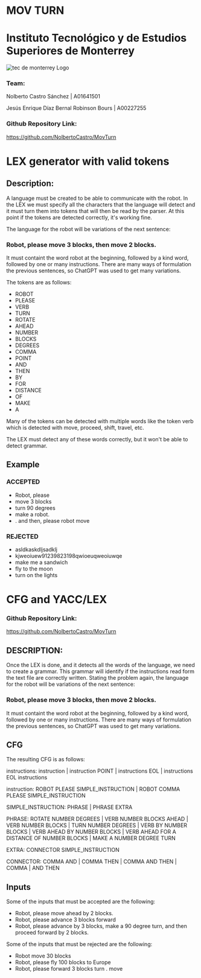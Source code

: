 # MOV TURN

# Instituto Tecnológico y de Estudios Superiores de Monterrey

![tec de monterrey Logo](https://upload.wikimedia.org/wikipedia/commons/thumb/4/47/Logo_del_ITESM.svg/320px-Logo_del_ITESM.svg.png)

### Team:

Nolberto Castro Sánchez | A01641501

Jesús Enrique Díaz Bernal Robinson Bours | A00227255

### Github Repository Link:

https://github.com/NolbertoCastro/MovTurn

# LEX generator with valid tokens 

## Description:

A language must be created to be able to communicate with the robot. In the LEX we must specify all the characters that the language will detect and it must turn them into tokens that will then be read by the parser. At this point if the tokens are detected correctly, it's working fine.

The language for the robot will be variations of the next sentence: 

### Robot, please move 3 blocks, then move 2 blocks.

It must containt the word robot at the beginning, followed by a kind word, followed by one or many instructions. There are many ways of formulation the previous sentences, so ChatGPT was used to get many variations. 

The tokens are as follows:

- ROBOT
- PLEASE
- VERB
- TURN
- ROTATE
- AHEAD
- NUMBER
- BLOCKS
- DEGREES
- COMMA
- POINT
- AND
- THEN
- BY
- FOR
- DISTANCE
- OF
- MAKE
- A

Many of the tokens can be detected with multiple words like the token verb which is detected with move, proceed, shift, travel, etc.

The LEX must detect any of these words correctly, but it won't be able to detect grammar.

## Example

### ACCEPTED

- Robot, please
- move 3 blocks
- turn 90 degrees
- make a robot.
- . and then, please robot move

### REJECTED

- asldkaskdljsadklj
- kjweoiuew91239823198qwioeuqweoiuwqe
- make me a sandwich
- fly to the moon
- turn on the lights


# CFG and YACC/LEX 

### Github Repository Link:

https://github.com/NolbertoCastro/MovTurn

## DESCRIPTION:

Once the LEX is done, and it detects all the words of the language, we need to create a grammar. This grammar will identify if the instructions read form the text file are correctly written. Stating the problem again, the language for the robot will be variations of the next sentence:
	
### Robot, please move 3 blocks, then move 2 blocks.
	
It must containt the word robot at the beginning, followed by a kind word, followed by one or many instructions. There are many ways of formulation the previous sentences, so ChatGPT was used to get many variations. 
	
## CFG

The resulting CFG is as follows: 

instructions: instruction | instruction POINT | instructions EOL | instructions EOL instructions 

instruction: ROBOT PLEASE SIMPLE_INSTRUCTION | ROBOT COMMA PLEASE SIMPLE_INSTRUCTION

SIMPLE_INSTRUCTION: PHRASE | PHRASE EXTRA

PHRASE: ROTATE NUMBER DEGREES | VERB NUMBER BLOCKS AHEAD | VERB NUMBER BLOCKS | TURN NUMBER DEGREES | VERB BY NUMBER BLOCKS | VERB AHEAD BY NUMBER BLOCKS | VERB AHEAD FOR A DISTANCE OF NUMBER BLOCKS | MAKE A NUMBER DEGREE TURN
	
EXTRA: CONNECTOR SIMPLE_INSTRUCTION
	
CONNECTOR: COMMA AND | COMMA THEN | COMMA AND THEN | COMMA | AND THEN
	
## Inputs
Some of the inputs that must be accepted are the following:
* Robot, please move ahead by 2 blocks.
* Robot, please advance 3 blocks forward
* Robot, please advance by 3 blocks, make a 90 degree turn, and then proceed forward by 2 blocks.


Some of the inputs that must be rejected are the following:
* Robot move 30 blocks
* Robot, please fly 100 blocks to Europe
* Robot, please forward 3 blocks turn . move
